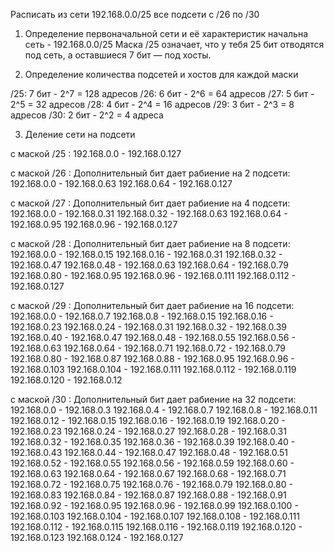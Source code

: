  Расписать из сети 192.168.0.0/25 все подсети с /26 по /30

1. Определение первоначальной сети и её характеристик
начальна сеть - 192.168.0.0/25
Маска /25 означает, что у тебя 25 бит отводятся под сеть, а оставшиеся 7 бит — под хосты.

2. Определение количества подсетей и хостов для каждой маски

/25: 7 бит - 2^7 = 128 адресов
/26: 6 бит - 2^6 = 64 адресов
/27: 5 бит - 2^5 = 32 адресов
/28: 4 бит - 2^4 = 16 адресов
/29: 3 бит - 2^3 = 8 адресов
/30: 2 бит - 2^2 = 4 адреса

3. Деление сети на подсети

с маской /25 : 192.168.0.0 - 192.168.0.127

с маской /26 : 
Дополнительный бит дает рабиение на 2 подсети:
192.168.0.0 - 192.168.0.63
192.168.0.64 - 192.168.0.127

с маской /27 : 
Дополнительный бит дает рабиение на 4 подсети:
192.168.0.0 - 192.168.0.31
192.168.0.32 - 192.168.0.63
192.168.0.64 - 192.168.0.95
192.168.0.96 - 192.168.0.127

с маской /28 : 
Дополнительный бит дает рабиение на 8 подсети:
192.168.0.0 - 192.168.0.15
192.168.0.16 - 192.168.0.31
192.168.0.32 - 192.168.0.47
192.168.0.48 - 192.168.0.63
192.168.0.64 - 192.168.0.79
192.168.0.80 - 192.168.0.95
192.168.0.96 - 192.168.0.111
192.168.0.112 - 192.168.0.127


с маской /29 : 
Дополнительный бит дает рабиение на 16 подсети:
192.168.0.0 - 192.168.0.7
192.168.0.8 - 192.168.0.15
192.168.0.16 - 192.168.0.23
192.168.0.24 - 192.168.0.31
192.168.0.32 - 192.168.0.39
192.168.0.40 - 192.168.0.47
192.168.0.48 - 192.168.0.55
192.168.0.56 - 192.168.0.63
192.168.0.64 - 192.168.0.71
192.168.0.72 - 192.168.0.79
192.168.0.80 - 192.168.0.87
192.168.0.88 - 192.168.0.95
192.168.0.96 - 192.168.0.103
192.168.0.104 - 192.168.0.111
192.168.0.112 - 192.168.0.119
192.168.0.120 - 192.168.0.12


с маской /30 : 
Дополнительный бит дает рабиение на 32 подсети:
192.168.0.0 - 192.168.0.3
192.168.0.4 - 192.168.0.7
192.168.0.8 - 192.168.0.11
192.168.0.12 - 192.168.0.15
192.168.0.16 - 192.168.0.19
192.168.0.20 - 192.168.0.23
192.168.0.24 - 192.168.0.27
192.168.0.28 - 192.168.0.31
192.168.0.32 - 192.168.0.35
192.168.0.36 - 192.168.0.39
192.168.0.40 - 192.168.0.43
192.168.0.44 - 192.168.0.47
192.168.0.48 - 192.168.0.51
192.168.0.52 - 192.168.0.55
192.168.0.56 - 192.168.0.59
192.168.0.60 - 192.168.0.63
192.168.0.64 - 192.168.0.67
192.168.0.68 - 192.168.0.71
192.168.0.72 - 192.168.0.75
192.168.0.76 - 192.168.0.79
192.168.0.80 - 192.168.0.83
192.168.0.84 - 192.168.0.87
192.168.0.88 - 192.168.0.91
192.168.0.92 - 192.168.0.95
192.168.0.96 - 192.168.0.99
192.168.0.100 - 192.168.0.103
192.168.0.104 - 192.168.0.107
192.168.0.108 - 192.168.0.111
192.168.0.112 - 192.168.0.115
192.168.0.116 - 192.168.0.119
192.168.0.120 - 192.168.0.123
192.168.0.124 - 192.168.0.127